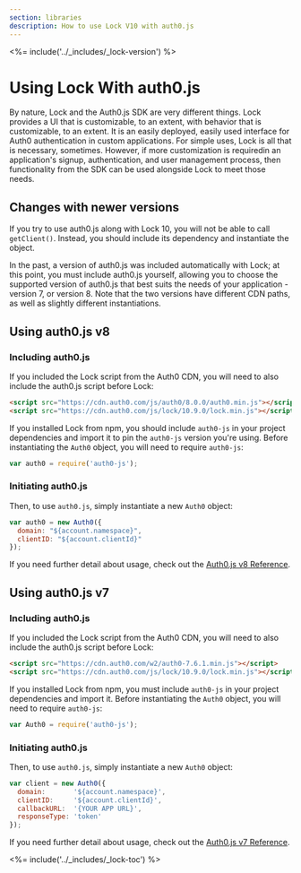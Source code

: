 ```yaml
---
section: libraries
description: How to use Lock V10 with auth0.js
---
```


<%= include('../_includes/_lock-version') %>

# Using Lock With auth0.js

By nature, Lock and the Auth0.js SDK are very different things. Lock provides a UI that is customizable, to an extent, with behavior that is customizable, to an extent. It is an easily deployed, easily used interface for Auth0 authentication in custom applications. For simple uses, Lock is all that is necessary, sometimes. However, if more customization is requiredin an application's signup, authentication, and user management process, then functionality from the SDK can be used alongside Lock to meet those needs.

## Changes with newer versions

If you try to use auth0.js along with Lock 10, you will not be able to call `getClient()`. Instead, you should include its dependency and instantiate the object.

In the past, a version of auth0.js was included automatically with Lock; at this point, you must include auth0.js yourself, allowing you to choose the supported version of auth0.js that best suits the needs of your application - version 7, or version 8. Note that the two versions have different CDN paths, as well as slightly different instantiations.

## Using auth0.js v8

### Including auth0.js

If you included the Lock script from the Auth0 CDN, you will need to also include the auth0.js script before Lock:

```html
<script src="https://cdn.auth0.com/js/auth0/8.0.0/auth0.min.js"></script>
<script src="https://cdn.auth0.com/js/lock/10.9.0/lock.min.js"></script>
```

If you installed Lock from npm, you should include `auth0-js` in your project dependencies and import it to pin the `auth0-js` version you're using. Before instantiating the `Auth0` object, you will need to require `auth0-js`:

```js
var auth0 = require('auth0-js');
```

### Initiating auth0.js

Then, to use `auth0.js`, simply instantiate a new `Auth0` object:

```js
var auth0 = new Auth0({
  domain: "${account.namespace}",
  clientID: "${account.clientId}"
});
```

If you need further detail about usage, check out the [Auth0.js v8 Reference](/libraries/auth0js).

## Using auth0.js v7

### Including auth0.js

If you included the Lock script from the Auth0 CDN, you will need to also include the auth0.js script before Lock:

```html
<script src="https://cdn.auth0.com/w2/auth0-7.6.1.min.js"></script>
<script src="https://cdn.auth0.com/js/lock/10.9.0/lock.min.js"></script>
```

If you installed Lock from npm, you must include `auth0-js` in your project dependencies and import it. Before instantiating the `Auth0` object, you will need to require `auth0-js`:

```js
var Auth0 = require('auth0-js');
```

### Initiating auth0.js

Then, to use `auth0.js`, simply instantiate a new `Auth0` object:

```js
var client = new Auth0({
  domain:       '${account.namespace}',
  clientID:     '${account.clientId}',
  callbackURL:  '{YOUR APP URL}',
  responseType: 'token'
});
```

If you need further detail about usage, check out the [Auth0.js v7 Reference](/libraries/auth0js/v7).

<%= include('../_includes/_lock-toc') %>
